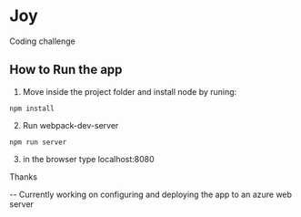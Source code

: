 # Joy
Coding challenge 

## How to Run the app

1. Move inside the project folder and install node by runing:

```
npm install
```
2. Run webpack-dev-server

```
npm run server
```

3. in the browser type localhost:8080

Thanks

-- Currently working on configuring and deploying the app to an azure web server
